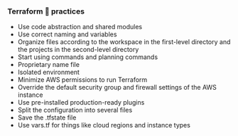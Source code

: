 ### **Terraform 💯 practices**

- Use code abstraction and shared modules
- Use correct naming and variables
- Organize files according to the workspace in the first-level directory and the projects in the second-level directory
- Start using commands and planning commands
- Proprietary name file
- Isolated environment
- Minimize AWS permissions to run Terraform
- Override the default security group and firewall settings of the AWS instance
- Use pre-installed production-ready plugins
- Split the configuration into several files
- Save the .tfstate file
- Use vars.tf for things like cloud regions and instance types
